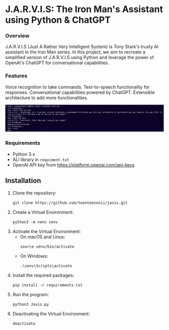 # J.A.R.V.I.S: The Iron Man's Assistant using Python & ChatGPT

### Overview
J.A.R.V.I.S (Just A Rather Very Intelligent System) is Tony Stark's trusty AI assistant in the Iron Man series. In this project, we aim to recreate a simplified version of J.A.R.V.I.S using Python and leverage the power of OpenAI's ChatGPT for conversational capabilities.

### Features
Voice recognition to take commands.
Text-to-speech functionality for responses.
Conversational capabilities powered by ChatGPT.
Extensible architecture to add more functionalities.

![image](Image.png)

### Requirements
- Python 3.x
- ALl library in `requiment.txt`
- OpenAI API key from https://platform.openai.com/api-keys

## Installation
1. Clone the repository:
    ```
    git clone https://github.com/teenteennnii/javis.git
    ```
2. Create a Virtual Environment:
    ```
    python3 -m venv venv
    ```
3. Activate the Virtual Environment:
    - On macOS and Linux:
        ```
        source venv/bin/activate
        ```
    - On Windows:
        ```
        .\venv\Scripts\activate
        ```
4. Install the required packages:
    ```
    pip install -r requirements.txt
    ```
5. Run the program:
    ```
    python3 Javis.py
    ```
6. Deactivating the Virtual Environment:
    ```
    deactivate
    ```